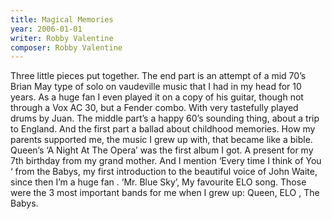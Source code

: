 ```yaml
---
title: Magical Memories
year: 2006-01-01
writer: Robby Valentine
composer: Robby Valentine
---
```


Three little pieces put together.
The end part is an attempt of a mid 70’s Brian May type of solo on vaudeville music that I had in my head for 10 years. As a huge fan I even played it on a copy of his guitar, though not through a Vox AC 30, but a Fender combo. With very tastefully played drums by Juan.
The middle part’s a happy 60’s sounding thing, about a trip to England.
And the first part a ballad about childhood memories. How my parents supported me, the music I grew up with, that became like a bible. Queen’s ‘A Night At The Opera’ was the first album I got. A present for my 7th birthday from my grand mother. And I mention ‘Every time I think of You ‘ from the Babys, my first introduction to the beautiful voice of John Waite, since then I’m a huge fan . ‘Mr. Blue Sky’, My favourite ELO song. Those were the 3 most important bands for me when I grew up: Queen, ELO , The Babys.